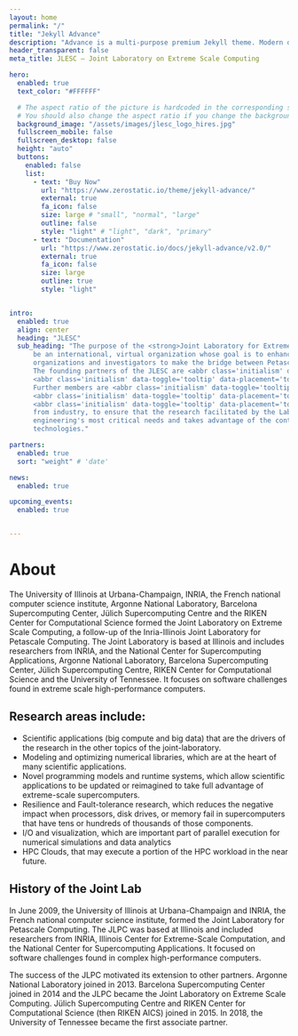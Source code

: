 ```yaml
---
layout: home
permalink: "/"
title: "Jekyll Advance"
description: "Advance is a multi-purpose premium Jekyll theme. Modern design, clean code and highly configurable."
header_transparent: false
meta_title: JLESC — Joint Laboratory on Extreme Scale Computing

hero:
  enabled: true
  text_color: "#FFFFFF"

  # The aspect ratio of the picture is hardcoded in the corresponding scss file.
  # You should also change the aspect ratio if you change the background image!
  background_image: "/assets/images/jlesc_logo_hires.jpg"
  fullscreen_mobile: false
  fullscreen_desktop: false
  height: "auto"
  buttons:
    enabled: false
    list:
      - text: "Buy Now"
        url: "https://www.zerostatic.io/theme/jekyll-advance/"
        external: true
        fa_icon: false
        size: large # "small", "normal", "large"
        outline: false
        style: "light" # "light", "dark", "primary"
      - text: "Documentation"
        url: "https://www.zerostatic.io/docs/jekyll-advance/v2.0/"
        external: true
        fa_icon: false
        size: large
        outline: true
        style: "light"


intro:
  enabled: true
  align: center
  heading: "JLESC"
  sub_heading: "The purpose of the <strong>Joint Laboratory for Extreme Scale Computing (JLESC)</strong> is to
      be an international, virtual organization whose goal is to enhance the ability of member
      organizations and investigators to make the bridge between Petascale and Extreme computing.
      The founding partners of the JLESC are <abbr class='initialism' data-toggle='tooltip' data-placement='top' title='Institut national de recherche en informatique et en automatique'>INRIA</abbr> and
      <abbr class='initialism' data-toggle='tooltip' data-placement='top' title='University of Illinois at Urbana-Champaign'>UIUC</abbr>.
      Further members are <abbr class='initialism' data-toggle='tooltip' data-placement='top' title='Argonne National Laboratory'>ANL</abbr>, <abbr class='initialism' data-toggle='tooltip' data-placement='top' title='Centro Nacional de Supercomputación'>BSC</abbr>,
      <abbr class='initialism' data-toggle='tooltip' data-placement='top' title='Jülich Supercomputing Centre'>JSC</abbr> and <abbr class='initialism' data-toggle='tooltip' data-placement='top' title='RIKEN Center for Computational Science'>R-CCS</abbr>.
      <abbr class='initialism' data-toggle='tooltip' data-placement='top' title='University of Tennessee'>UTK</abbr> is a research member.<br><br>JLESC involves computer scientists, engineers and scientists from other disciplines as well as
      from industry, to ensure that the research facilitated by the Laboratory addresses science and
      engineering's most critical needs and takes advantage of the continuing evolution of computing
      technologies."

partners:
  enabled: true
  sort: "weight" # 'date'

news:
  enabled: true

upcoming_events:
  enabled: true


---
```


# About

The University of Illinois at Urbana-Champaign, INRIA, the French national computer science institute, Argonne National Laboratory, Barcelona Supercomputing Center, Jülich Supercomputing Centre and the RIKEN Center for Computational Science formed the Joint Laboratory on Extreme Scale Computing, a follow-up of the Inria-Illinois Joint Laboratory for Petascale Computing. The Joint Laboratory is based at Illinois and includes researchers from INRIA, and the National Center for Supercomputing Applications, Argonne National Laboratory, Barcelona Supercomputing Center, Jülich Supercomputing Centre, RIKEN Center for Computational Science and the University of Tennessee. It focuses on software challenges found in extreme scale high-performance computers.

## Research areas include:

* Scientific applications (big compute and big data) that are the drivers of the research in the other topics of the joint-laboratory.
* Modeling and optimizing numerical libraries, which are at the heart of many scientific applications.
* Novel programming models and runtime systems, which allow scientific applications to be updated or reimagined
to take full advantage of extreme-scale supercomputers.
* Resilience and Fault-tolerance research, which reduces the negative impact when processors,
disk drives, or memory fail in supercomputers that have tens or hundreds of thousands of those components.
* I/O and visualization, which are important part of parallel execution for numerical simulations and data analytics
* HPC Clouds, that may execute a portion of the HPC workload in the near future.

## History of the Joint Lab

In June 2009, the University of Illinois at Urbana-Champaign and INRIA, the French national computer science institute, formed the Joint Laboratory for Petascale Computing. The JLPC was based at Illinois and included researchers from INRIA, Illinois Center for Extreme-Scale Computation, and the National Center for Supercomputing Applications. It focused on software challenges found in complex high-performance computers.

The success of the JLPC motivated its extension to other partners. Argonne National Laboratory joined in 2013. Barcelona Supercomputing Center joined in 2014 and the JLPC became the Joint Laboratory on Extreme Scale Computing. Jülich Supercomputing Centre and RIKEN Center for Computational Science (then RIKEN AICS) joined in 2015. In 2018, the University of Tennessee became the first associate partner.
